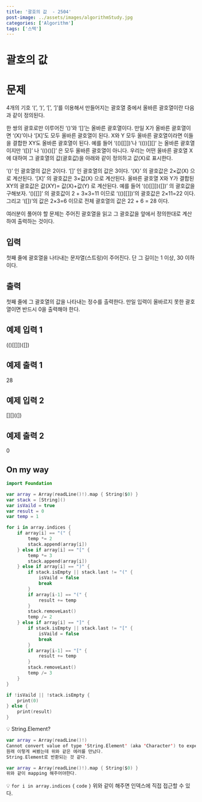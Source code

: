 ```yaml
---
title: '괄호의 값  - 2504'
post-image: ../assets/images/algorithmStudy.jpg
categories: ['Algorithm']
tags: ['스택']
---
```

# 괄호의 값

# 문제
4개의 기호 ‘(’, ‘)’, ‘[’, ‘]’를 이용해서 만들어지는 괄호열 중에서 올바른 괄호열이란 다음과 같이 정의된다.

한 쌍의 괄호로만 이루어진 ‘()’와 ‘[]’는 올바른 괄호열이다. 
만일 X가 올바른 괄호열이면 ‘(X)’이나 ‘[X]’도 모두 올바른 괄호열이 된다. 
X와 Y 모두 올바른 괄호열이라면 이들을 결합한 XY도 올바른 괄호열이 된다.
예를 들어 ‘(()[[]])’나 ‘(())[][]’ 는 올바른 괄호열이지만 ‘([)]’ 나 ‘(()()[]’ 은 모두 올바른 괄호열이 아니다. 우리는 어떤 올바른 괄호열 X에 대하여 그 괄호열의 값(괄호값)을 아래와 같이 정의하고 값(X)로 표시한다. 

‘()’ 인 괄호열의 값은 2이다.
‘[]’ 인 괄호열의 값은 3이다.
‘(X)’ 의 괄호값은 2×값(X) 으로 계산된다.
‘[X]’ 의 괄호값은 3×값(X) 으로 계산된다.
올바른 괄호열 X와 Y가 결합된 XY의 괄호값은 값(XY)= 값(X)+값(Y) 로 계산된다.
예를 들어 ‘(()[[]])([])’ 의 괄호값을 구해보자. ‘()[[]]’ 의 괄호값이 2 + 3×3=11 이므로 ‘(()[[]])’의 괄호값은 2×11=22 이다. 그리고 ‘([])’의 값은 2×3=6 이므로 전체 괄호열의 값은 22 + 6 = 28 이다.

여러분이 풀어야 할 문제는 주어진 괄호열을 읽고 그 괄호값을 앞에서 정의한대로 계산하여 출력하는 것이다. 

## 입력
첫째 줄에 괄호열을 나타내는 문자열(스트링)이 주어진다. 단 그 길이는 1 이상, 30 이하이다.


## 출력
첫째 줄에 그 괄호열의 값을 나타내는 정수를 출력한다. 만일 입력이 올바르지 못한 괄호열이면 반드시 0을 출력해야 한다. 


## 예제 입력 1
(()[[]])([])

## 예제 출력 1
28

## 예제 입력 2
[][]((])

## 예제 출력 2
0

## On my way
```Swift
import Foundation

var array = Array(readLine()!).map { String($0) }
var stack = [String]()
var isVaild = true
var result = 0
var temp = 1

for i in array.indices {
    if array[i] == "(" {
        temp *= 2
        stack.append(array[i])
    } else if array[i] == "[" {
        temp *= 3
        stack.append(array[i])
    } else if array[i] == ")" {
        if stack.isEmpty || stack.last != "(" {
            isVaild = false
            break
        }
        if array[i-1] == "(" {
            result += temp
        }
        stack.removeLast()
        temp /= 2
    } else if array[i] == "]" {
        if stack.isEmpty || stack.last != "[" {
            isVaild = false
            break
        }
        if array[i-1] == "[" {
            result += temp
        }
        stack.removeLast()
        temp /= 3
    }
}

if !isVaild || !stack.isEmpty {
    print(0)
} else {
    print(result)
}
```
💡 String.Element?
```Swift
var array = Array(readLine()!) 
Cannot convert value of type 'String.Element' (aka 'Character') to expected argument type 'String'
원래 이렇게 써봤는데 위와 같은 에러를 만났다.
String.Element로 반환되는 것 같다.

var array = Array(readLine()!).map { String($0) }
위와 같이 mapping 해주어야한다.
```

💡 `for i in array.indices` `{`
    `code`
`}`
위와 같이 해주면 인덱스에 직접 접근할 수 있다.


